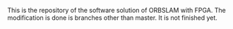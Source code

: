 This is the repository of the software solution of ORBSLAM with FPGA. The modification is done is branches other than master. It is not finished yet.
